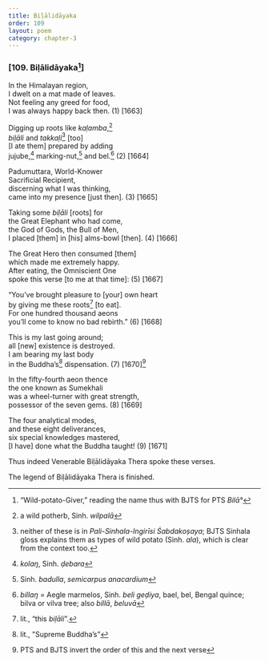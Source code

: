 ```yaml
---
title: Biḷālidāyaka
order: 109
layout: poem
category: chapter-3
---
```


### \[109. Biḷālidāyaka[^1]\]

In the Himalayan region,  
I dwelt on a mat made of leaves.  
Not feeling any greed for food,  
I was always happy back then. (1) \[1663\]

Digging up roots like *kaḷamba*,[^2]  
*biḷāli* and *takkaḷi*[^3] \[too\]  
\[I ate them\] prepared by adding  
jujube,[^4] marking-nut,[^5] and bel.[^6] (2) \[1664\]

Padumuttara, World-Knower  
Sacrificial Recipient,  
discerning what I was thinking,  
came into my presence \[just then\]. (3) \[1665\]

Taking some *biḷāli* \[roots\] for  
the Great Elephant who had come,  
the God of Gods, the Bull of Men,  
I placed \[them\] in \[his\] alms-bowl \[then\]. (4) \[1666\]

The Great Hero then consumed \[them\]  
which made me extremely happy.  
After eating, the Omniscient One  
spoke this verse \[to me at that time\]: (5) \[1667\]

“You’ve brought pleasure to \[your\] own heart  
by giving me these roots[^7] \[to eat\].  
For one hundred thousand aeons  
you’ll come to know no bad rebirth.” (6) \[1668\]

This is my last going around;  
all \[new\] existence is destroyed.  
I am bearing my last body  
in the Buddha’s[^8] dispensation. (7) \[1670\][^9]

In the fifty-fourth aeon thence  
the one known as Sumekhali  
was a wheel-turner with great strength,  
possessor of the seven gems. (8) \[1669\]

The four analytical modes,  
and these eight deliverances,  
six special knowledges mastered,  
\[I have\] done what the Buddha taught! (9) \[1671\]

Thus indeed Venerable Biḷālidāyaka Thera spoke these verses.

The legend of Biḷālidāyaka Thera is finished.

[^1]: “Wild-potato-Giver,” reading the name thus with BJTS for PTS *Bilā°*

[^2]: a wild potherb, Sinh. *wilpalā*

[^3]: neither of these is in *Pali-Sinhala-Ingirīsi Śabdakoṣaya*; BJTS Sinhala gloss explains them as types of wild potato (Sinh. *ala*), which is clear from the context too.

[^4]: *kolaŋ*, Sinh. *ḍebara*

[^5]: Sinh. *badulla*, *semicarpus anacardium*

[^6]: *billaŋ* = Aegle marmelos, Sinh. *beli geḍiya*, bael, bel, Bengal quince; bilva or vilva tree; also *billā*, *beluvā*

[^7]: lit., “this *biḷāli*”.

[^8]: lit., "Supreme Buddha’s”

[^9]: PTS and BJTS invert the order of this and the next verse
